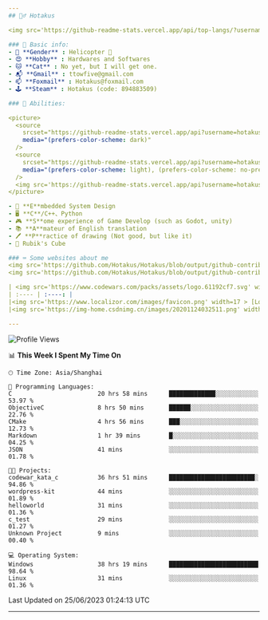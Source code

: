 ```yaml
---
## 🕵️‍♂️ Hotakus 

<img src='https://github-readme-stats.vercel.app/api/top-langs/?username=hotakus&layout=compact&theme=calm&border_radius=10#gh-dark-mode-only' width=350  align='right'>

### 📰 Basic info:
- 👬 **Gender** : Helicopter 🚁
- 😍 **Hobby** : Hardwares and Softwares
- 🐱 **Cat** : No yet, but I will get one.
- 📬 **Gmail** : ttowfive@gmail.com
- 📫 **Foxmail** : Hotakus@foxmail.com
- 🕹 **Steam** : Hotakus (code: 894883509)

### 💪 Abilities:

<picture>
  <source
    srcset="https://github-readme-stats.vercel.app/api?username=hotakus&show_icons=true&theme=calm&border_radius=10"
    media="(prefers-color-scheme: dark)"
  />
  <source
    srcset="https://github-readme-stats.vercel.app/api?username=hotakus&show_icons=true&theme=default&border_radius=10"
    media="(prefers-color-scheme: light), (prefers-color-scheme: no-preference)"
  />
  <img src='https://github-readme-stats.vercel.app/api?username=hotakus&show_icons=true&theme=calm&border_radius=10' width=350 align='right'>
</picture>

- 🔌 **E**mbedded System Design
- 🖥 **C**/C++、Python
- 🎮 **S**ome experience of Game Develop (such as Godot, unity)
- 📚 **A**mateur of English translation 
- 🖊 **P**ractice of drawing (Not good, but like it) 
- 🎲 Rubik's Cube

### ⌨ Some websites about me
<img src='https://github.com/Hotakus/Hotakus/blob/output/github-contribution-grid-snake-dark.svg#gh-dark-mode-only' width=450 align='right'>
<img src='https://github.com/Hotakus/Hotakus/blob/output/github-contribution-grid-snake.svg#gh-light-mode-only' width=450 align='right'>

| <img src='https://www.codewars.com/packs/assets/logo.61192cf7.svg' width=15 > [CodeWars](https://www.codewars.com/users/Hotakus) |<img src='https://www.codewars.com/users/Hotakus/badges/micro' width=150 >|  
| :---- | :----: | 
|<img src='https://www.localizor.com/images/favicon.png' width=17 > [Localizor](https://www.codewars.com/users/Hotakus)| <img src='https://www.localizor.com/images/localizor-logo.png' width=100 > |
|<img src='https://img-home.csdnimg.cn/images/20201124032511.png' width=30 > [CSDN](https://blog.csdn.net/qq_26106317?spm=1010.2135.3001.5421)|<img width=16 src="https://img-home.csdnimg.cn/images/20210108035947.gif"> <img src="https://csdnimg.cn/identity/blog4.png" width=16>|

---
```


<!--START_SECTION:waka-->
![Profile Views](http://img.shields.io/badge/Profile%20Views-53-blue)

📊 **This Week I Spent My Time On** 

```text
🕑︎ Time Zone: Asia/Shanghai

💬 Programming Languages: 
C                        20 hrs 58 mins      █████████████░░░░░░░░░░░░   53.97 % 
ObjectiveC               8 hrs 50 mins       ██████░░░░░░░░░░░░░░░░░░░   22.76 % 
CMake                    4 hrs 56 mins       ███░░░░░░░░░░░░░░░░░░░░░░   12.73 % 
Markdown                 1 hr 39 mins        █░░░░░░░░░░░░░░░░░░░░░░░░   04.25 % 
JSON                     41 mins             ░░░░░░░░░░░░░░░░░░░░░░░░░   01.78 % 

🐱‍💻 Projects: 
codewar_kata_c           36 hrs 51 mins      ████████████████████████░   94.86 % 
wordpress-kit            44 mins             ░░░░░░░░░░░░░░░░░░░░░░░░░   01.89 % 
helloworld               31 mins             ░░░░░░░░░░░░░░░░░░░░░░░░░   01.36 % 
c_test                   29 mins             ░░░░░░░░░░░░░░░░░░░░░░░░░   01.27 % 
Unknown Project          9 mins              ░░░░░░░░░░░░░░░░░░░░░░░░░   00.40 % 

💻 Operating System: 
Windows                  38 hrs 19 mins      █████████████████████████   98.64 % 
Linux                    31 mins             ░░░░░░░░░░░░░░░░░░░░░░░░░   01.36 % 
```


 Last Updated on 25/06/2023 01:24:13 UTC
<!--END_SECTION:waka-->

---
